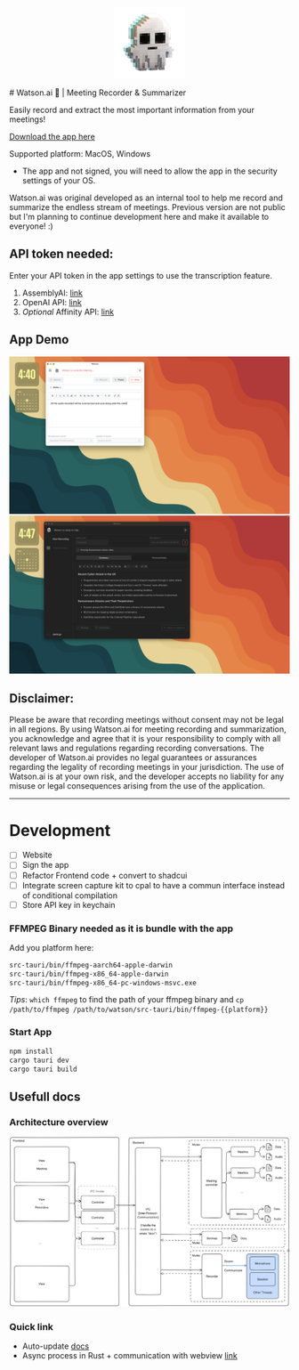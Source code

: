 <p align="center">
    <img height=128 src="./src/assets/icon.png"/>
</p>
# Watson.ai 🔎 | Meeting Recorder & Summarizer

Easily record and extract the most important information from your meetings!

[Download the app here](https://github.com/LatentDream/watson.ai/releases/latest)

Supported platform: MacOS, Windows
- The app and not signed, you will need to allow the app in the security settings of your OS.

Watson.ai was original developed as an internal tool to help me record and summarize the endless stream of meetings. Previous version are not public but I'm planning to continue development here and make it available to everyone! :)


## API token needed: 
Enter your API token in the app settings to use the transcription feature.
1. AssemblyAI: [link](https://www.assemblyai.com/)
2. OpenAI API: [link](https://openai.com/)
3. _Optional_ Affinity API: [link](https://www.affinity.co/)

## App Demo
![Recording](./docs/recording.png "Recording view")
![Meeting](./docs/meeting.png "Meeting view")

## Disclaimer:
Please be aware that recording meetings without consent may not be legal in all regions. By using Watson.ai for meeting recording and summarization, you acknowledge and agree that it is your responsibility to comply with all relevant laws and regulations regarding recording conversations. The developer of Watson.ai provides no legal guarantees or assurances regarding the legality of recording meetings in your jurisdiction. The use of Watson.ai is at your own risk, and the developer accepts no liability for any misuse or legal consequences arising from the use of the application.

---

# Development

- [ ] Website
- [ ] Sign the app
- [ ] Refactor Frontend code + convert to shadcui
- [ ] Integrate screen capture kit to cpal to have a commun interface instead of conditional compilation
- [ ] Store API key in keychain

### FFMPEG Binary needed as it is bundle with the app
Add you platform here: 
```
src-tauri/bin/ffmpeg-aarch64-apple-darwin
src-tauri/bin/ffmpeg-x86_64-apple-darwin
src-tauri/bin/ffmpeg-x86_64-pc-windows-msvc.exe
```
_Tips_: `which ffmpeg` to find the path of your ffmpeg binary and `cp /path/to/ffmpeg /path/to/watson/src-tauri/bin/ffmpeg-{{platform}}`

### Start App
```
npm install
cargo tauri dev
cargo tauri build
```

## Usefull docs

### Architecture overview 
![Watson Architecture](./docs/Watson_Arch.png "High level overview")

### Quick link
- Auto-update [docs](https://tauri.app/v1/guides/distribution/updater/)
- Async process in Rust + communication with webview [link](https://rfdonnelly.github.io/posts/tauri-async-rust-process/)
